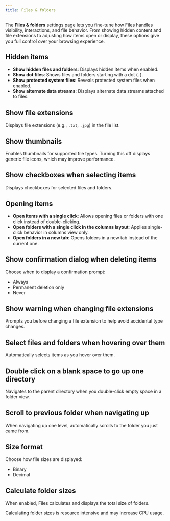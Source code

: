 ```yaml
---
title: Files & folders
---
```


<script>
  import { InfoBar } from "fluent-svelte";
</script>

The **Files & folders** settings page lets you fine-tune how Files handles visibility, interactions, and file behavior. From showing hidden content and file extensions to adjusting how items open or display, these options give you full control over your browsing experience.

## Hidden items

- **Show hidden files and folders**: Displays hidden items when enabled.
- **Show dot files**: Shows files and folders starting with a dot (`.`).
- **Show protected system files**: Reveals protected system files when enabled.
- **Show alternate data streams**: Displays alternate data streams attached to files.

## Show file extensions

Displays file extensions (e.g., `.txt`, `.jpg`) in the file list.

## Show thumbnails

Enables thumbnails for supported file types. Turning this off displays generic file icons, which may improve performance.

## Show checkboxes when selecting items

Displays checkboxes for selected files and folders.

## Opening items

- **Open items with a single click**: Allows opening files or folders with one click instead of double-clicking.
- **Open folders with a single click in the columns layout**: Applies single-click behavior in columns view only.
- **Open folders in a new tab**: Opens folders in a new tab instead of the current one.

## Show confirmation dialog when deleting items

Choose when to display a confirmation prompt:
  - Always
  - Permanent deletion only
  - Never

## Show warning when changing file extensions

Prompts you before changing a file extension to help avoid accidental type changes.

## Select files and folders when hovering over them

Automatically selects items as you hover over them.

## Double click on a blank space to go up one directory

Navigates to the parent directory when you double-click empty space in a folder view.

## Scroll to previous folder when navigating up

When navigating up one level, automatically scrolls to the folder you just came from.

## Size format

Choose how file sizes are displayed:
  - Binary
  - Decimal

## Calculate folder sizes

When enabled, Files calculates and displays the total size of folders.

<InfoBar severity="caution">
  Calculating folder sizes is resource intensive and may increase CPU usage.
</InfoBar>